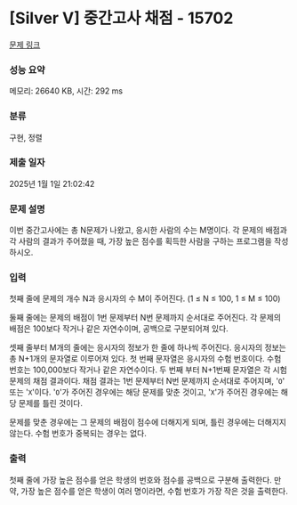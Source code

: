 # [Silver V] 중간고사 채점 - 15702 

[문제 링크](https://www.acmicpc.net/problem/15702) 

### 성능 요약

메모리: 26640 KB, 시간: 292 ms

### 분류

구현, 정렬

### 제출 일자

2025년 1월 1일 21:02:42

### 문제 설명

<p>이번 중간고사에는 총 N문제가 나왔고, 응시한 사람의 수는 M명이다. 각 문제의 배점과 각 사람의 결과가 주어졌을 때, 가장 높은 점수를 획득한 사람을 구하는 프로그램을 작성하시오.</p>

### 입력 

 <p>첫째 줄에 문제의 개수 N과 응시자의 수 M이 주어진다. (1 ≤ N ≤ 100, 1 ≤ M ≤ 100)</p>

<p>둘째 줄에는 문제의 배점이 1번 문제부터 N번 문제까지 순서대로 주어진다. 각 문제의 배점은 100보다 작거나 같은 자연수이며, 공백으로 구분되어져 있다.</p>

<p>셋째 줄부터 M개의 줄에는 응시자의 정보가 한 줄에 하나씩 주어진다. 응시자의 정보는 총 N+1개의 문자열로 이루어져 있다. 첫 번째 문자열은 응시자의 수험 번호이다. 수험 번호는 100,000보다 작거나 같은 자연수이다. 두 번째 부터 N+1번째 문자열은 각 시험 문제의 채점 결과이다. 채점 결과는 1번 문제부터 N번 문제까지 순서대로 주어지며, '<code>O</code>' 또는 '<code>X</code>'이다. '<code>O</code>'가 주어진 경우에는 해당 문제를 맞춘 것이고, '<code>X</code>'가 주어진 경우에는 해당 문제를 틀린 것이다.</p>

<p>문제를 맞춘 경우에는 그 문제의 배점이 점수에 더해지게 되며, 틀린 경우에는 더해지지 않는다. 수험 번호가 중복되는 경우는 없다.</p>

### 출력 

 <p>첫째 줄에 가장 높은 점수를 얻은 학생의 번호와 점수를 공백으로 구분해 출력한다. 만약, 가장 높은 점수를 얻은 학생이 여러 명이라면, 수험 번호가 가장 작은 것을 출력한다.</p>

